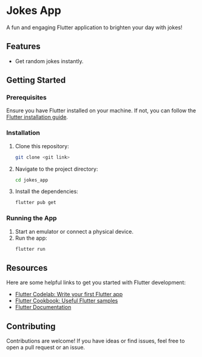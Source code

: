 # Jokes App

A fun and engaging Flutter application to brighten your day with jokes!

## Features

- Get random jokes instantly.

## Getting Started

### Prerequisites

Ensure you have Flutter installed on your machine. If not, you can follow the [Flutter installation guide](https://docs.flutter.dev/get-started/install).

### Installation

1. Clone this repository:
   ```bash
   git clone <git link>
   ```
2. Navigate to the project directory:
   ```bash
   cd jokes_app
   ```
3. Install the dependencies:
   ```bash
   flutter pub get
   ```

### Running the App

1. Start an emulator or connect a physical device.
2. Run the app:
   ```bash
   flutter run
   ```

## Resources

Here are some helpful links to get you started with Flutter development:

- [Flutter Codelab: Write your first Flutter app](https://docs.flutter.dev/get-started/codelab)
- [Flutter Cookbook: Useful Flutter samples](https://docs.flutter.dev/cookbook)
- [Flutter Documentation](https://docs.flutter.dev/)

## Contributing

Contributions are welcome! If you have ideas or find issues, feel free to open a pull request or an issue.
